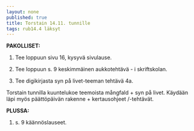 ```yaml
---
layout: none
published: true
title: Torstain 14.11. tunnille
tags: rub14.4 läksyt
---
```

**PAKOLLISET:**

1. Tee loppuun sivu 16, kysyvä sivulause.

2. Tee loppuun s. 9 keskimmäinen aukkotehtävä - i skriftskolan.

3. Tee digikirjasta syn på livet-teeman tehtävä 4a.

Torstain tunnilla kuuntelukoe teemoista mångfald + syn på livet. Käydään läpi myös päättöpäivän rakenne + kertausohjeet /-tehtävät.

**PLUSSA:**

1. s. 9 käännöslauseet.
